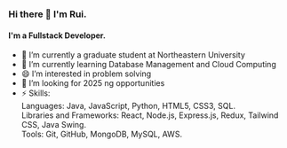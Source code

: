 ### Hi there 👋 I'm Rui.
#### I'm a Fullstack Developer.


- 🔭 I’m currently a graduate student at Northeastern University
- 🌱 I’m currently learning Database Management and Cloud Computing
- 😄 I’m interested in problem solving
- 🤔 I’m looking for 2025 ng opportunities
- ⚡ Skills: <br>Languages: Java, JavaScript, Python, HTML5, CSS3, SQL.<br>
Libraries and Frameworks: React, Node.js, Express.js, Redux, Tailwind CSS, Java Swing.
<br>Tools: Git, GitHub, MongoDB, MySQL, AWS.

<!--
**laughtale678/laughtale678** is a ✨ _special_ ✨ repository because its `README.md` (this file) appears on your GitHub profile.

Here are some ideas to get you started:

- 🔭 I’m currently working on ...
- 🌱 I’m currently learning ...
- 👯 I’m looking to collaborate on ...
- 🤔 I’m looking for help with ...
- 💬 Ask me about ...
- 📫 How to reach me: ...
- 😄 Pronouns: ...
- ⚡ Fun fact: ...
-->
